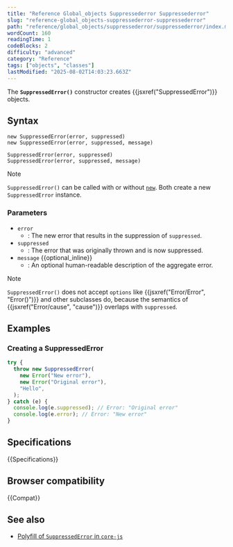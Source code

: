```yaml
---
title: "Reference Global_objects Suppressederror Suppressederror"
slug: "reference-global_objects-suppressederror-suppressederror"
path: "reference/global_objects/suppressederror/suppressederror/index.md"
wordCount: 160
readingTime: 1
codeBlocks: 2
difficulty: "advanced"
category: "Reference"
tags: ["objects", "classes"]
lastModified: "2025-08-02T14:03:23.663Z"
---
```



The **`SuppressedError()`** constructor creates {{jsxref("SuppressedError")}} objects.

## Syntax

```js-nolint
new SuppressedError(error, suppressed)
new SuppressedError(error, suppressed, message)

SuppressedError(error, suppressed)
SuppressedError(error, suppressed, message)
```

> [!NOTE]
> `SuppressedError()` can be called with or without [`new`](/en-US/docs/Web/JavaScript/Reference/Operators/new). Both create a new `SuppressedError` instance.

### Parameters

- `error`
  - : The new error that results in the suppression of `suppressed`.
- `suppressed`
  - : The error that was originally thrown and is now suppressed.
- `message` {{optional_inline}}
  - : An optional human-readable description of the aggregate error.

> [!NOTE]
> `SuppressedError()` does not accept `options` like {{jsxref("Error/Error", "Error()")}} and other subclasses do, because the semantics of {{jsxref("Error/cause", "cause")}} overlaps with `suppressed`.

## Examples

### Creating a SuppressedError

```js
try {
  throw new SuppressedError(
    new Error("New error"),
    new Error("Original error"),
    "Hello",
  );
} catch (e) {
  console.log(e.suppressed); // Error: "Original error"
  console.log(e.error); // Error: "New error"
}
```

## Specifications

{{Specifications}}

## Browser compatibility

{{Compat}}

## See also

- [Polyfill of `SuppressedError` in `core-js`](https://github.com/zloirock/core-js#explicit-resource-management)
